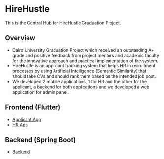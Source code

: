 # HireHustle

This is the Central Hub for HireHustle Graduation Project.

## Overview

- Cairo University Graduation Project which received an outstanding A+ grade and positive feedback from project mentors and academic faculty for the innovative approach and practical implementation of the system.
- HireHustle is an applicant tracking system that helps HR in recruitment processes by using Artificial Intelligence (Semantic Similarity) that should take CVs and should rank them based on the intended job post.
- We developed 2 mobile applications, 1 for HR and the other for the applicant, a backend for both applications and we developed a web application for admin panel.

## Frontend (Flutter)

- [Applicant App](https://github.com/hosnee-khaled/HireHustle-Applicants-Frontend.git)
- [HR App](https://github.com/hosnee-khaled/HireHustle-HR-Frontend.git)

## Backend (Spring Boot)

- [Backend](https://github.com/hosnee-khaled/HireHustle-Backend.git)
